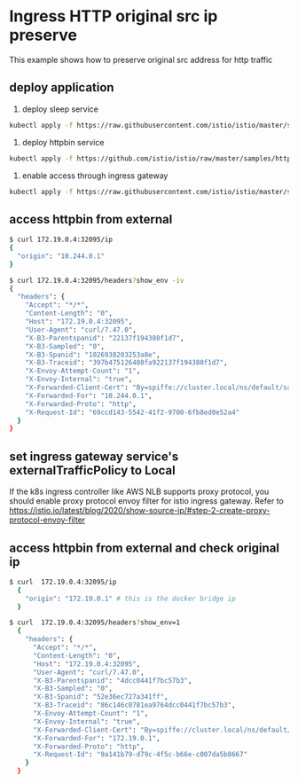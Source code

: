# Ingress HTTP original src ip preserve

This example shows how to preserve original src address for http traffic

## deploy application

1. deploy sleep service

```bash
kubectl apply -f https://raw.githubusercontent.com/istio/istio/master/samples/sleep/sleep.yaml
```

1. deploy httpbin service


```bash
kubectl apply -f https://github.com/istio/istio/raw/master/samples/httpbin/httpbin.yaml
```

1. enable access through ingress gateway

```bash
kubectl apply -f https://raw.githubusercontent.com/istio/istio/master/samples/httpbin/httpbin-gateway.yaml
```

## access httpbin from external


```bash
$ curl 172.19.0.4:32095/ip
{
  "origin": "10.244.0.1"
}

$ curl 172.19.0.4:32095/headers?show_env -iv
{
  "headers": {
    "Accept": "*/*",
    "Content-Length": "0",
    "Host": "172.19.0.4:32095",
    "User-Agent": "curl/7.47.0",
    "X-B3-Parentspanid": "22137f194380f1d7",
    "X-B3-Sampled": "0",
    "X-B3-Spanid": "1026938203253a8e",
    "X-B3-Traceid": "397b475126480fa922137f194380f1d7",
    "X-Envoy-Attempt-Count": "1",
    "X-Envoy-Internal": "true",
    "X-Forwarded-Client-Cert": "By=spiffe://cluster.local/ns/default/sa/httpbin;Hash=7f6e4fd1cc8b6d7424d30aad70f8ba2e19fc84eb26602585afbc5995e3b1478c;Subject=\"\";URI=spiffe://cluster.local/ns/istio-system/sa/istio-ingressgateway-service-account",
    "X-Forwarded-For": "10.244.0.1",
    "X-Forwarded-Proto": "http",
    "X-Request-Id": "69ccd143-5542-41f2-9700-6fb8ed0e52a4"
  }
}
```

## set ingress gateway service's externalTrafficPolicy to Local

If the k8s ingress controller like AWS NLB supports proxy protocol, you should enable proxy protocol envoy filter for istio ingress gateway.
Refer to https://istio.io/latest/blog/2020/show-source-ip/#step-2-create-proxy-protocol-envoy-filter



## access httpbin from external and check original ip

```bash
$ curl  172.19.0.4:32095/ip
  {
    "origin": "172.19.0.1" # this is the docker bridge ip
  }

$ curl  172.19.0.4:32095/headers?show_env=1
  {
    "headers": {
      "Accept": "*/*",
      "Content-Length": "0",
      "Host": "172.19.0.4:32095",
      "User-Agent": "curl/7.47.0",
      "X-B3-Parentspanid": "4dcc0441f7bc57b3",
      "X-B3-Sampled": "0",
      "X-B3-Spanid": "52e36ec727a341ff",
      "X-B3-Traceid": "86c146c0781ea9764dcc0441f7bc57b3",
      "X-Envoy-Attempt-Count": "1",
      "X-Envoy-Internal": "true",
      "X-Forwarded-Client-Cert": "By=spiffe://cluster.local/ns/default/sa/httpbin;Hash=7f6e4fd1cc8b6d7424d30aad70f8ba2e19fc84eb26602585afbc5995e3b1478c;Subject=\"\";URI=spiffe://cluster.local/ns/istio-system/sa/istio-ingressgateway-service-account",
      "X-Forwarded-For": "172.19.0.1",
      "X-Forwarded-Proto": "http",
      "X-Request-Id": "9a141b79-d79c-4f5c-b66e-c007da5b8667"
    }
  }
```








